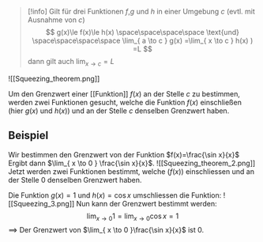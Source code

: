 >[!info]
>Gilt für drei Funktionen $f$,$g$ und $h$ in einer Umgebung $c$ (evtl. mit Ausnahme von $c$)
>$$
>g(x)\le f(x)\le h(x) \space\space\space\space \text{und} \space\space\space\space \lim_{ a \to c } g(x) =\lim_{ x \to c } h(x) ) =L
>$$
>dann gilt auch $\lim_{ x \to c }=L$

![[Squeezing_theorem.png]]

Um den Grenzwert einer [[Funktion]] $f(x)$ an der Stelle $c$ zu bestimmen, werden zwei Funktionen gesucht, welche die Funktion $f(x)$ einschließen (hier $g(x)$ und $h(x)$) und an der Stelle $c$ denselben Grenzwert haben.

## Beispiel
Wir bestimmen den Grenzwert von der Funktion $f(x)=\frac{\sin x}{x}$ Ergibt dann $\lim_{ x \to 0 } \frac{\sin x}{x}$.
![[Squeezing_theorem_2.png]]
Jetzt werden zwei Funktionen bestimmt, welche $(f(x))$ einschliessen und an der Stelle $0$ denselben Grenzwert haben.

Die Funktion $g(x) = 1$ und $h(x)=\cos x$ umschliessen die Funktion:
![[Squeezing_3.png]]
Nun kann der Grenzwert bestimmt werden:
$$
\lim_{ x \to 0 }1 = \lim_{ x \to 0 } \cos x = 1 
$$
$\implies$ Der Grenzwert von $\lim_{ x \to 0 }\frac{\sin x}{x}$ ist $0$.